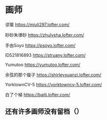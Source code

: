 # 画师

谬厘 https://miuli297.lofter.com/

砂砂朱律砂 https://zhulvsha.lofter.com/

手由Soyo https://psoyo.lofter.com/

ID521816893 https://struany.lofter.com/

Yumutoo https://yumutoo.lofter.com/

余弦的那个璇子 https://shirleyxuanzi.lofter.com/

YorktownCV-5 https://yorktowncv-5.lofter.com/

白了个梯 https://baiti.lofter.com/

## 还有许多画师没有留档（）
